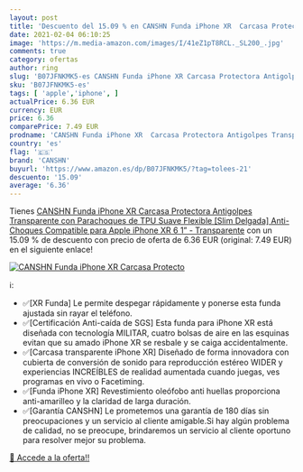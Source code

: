 ```yaml
---
layout: post
title: 'Descuento del 15.09 % en CANSHN Funda iPhone XR  Carcasa Protecto'
date: 2021-02-04 06:10:25
image: 'https://m.media-amazon.com/images/I/41eZ1pT8RCL._SL200_.jpg'
comments: true
category: ofertas
author: ring
slug: 'B07JFNKMK5-es CANSHN Funda iPhone XR Carcasa Protectora Antigolpes...'
sku: 'B07JFNKMK5-es'
tags: [ 'apple','iphone', ]
actualPrice: 6.36 EUR
currency: EUR
price: 6.36
comparePrice: 7.49 EUR
prodname: 'CANSHN Funda iPhone XR  Carcasa Protectora Antigolpes Transparente con Parachoques de TPU Suave Flexible [Slim Delgada] Anti-Choques Compatible para Apple iPhone XR 6 1” - Transparente'
country: 'es'
flag: '🇪🇸'
brand: 'CANSHN'
buyurl: 'https://www.amazon.es/dp/B07JFNKMK5/?tag=tolees-21'
descuento: '15.09'
average: '6.36'
---
```


Tienes [CANSHN Funda iPhone XR  Carcasa Protectora Antigolpes Transparente con Parachoques de TPU Suave Flexible [Slim Delgada] Anti-Choques Compatible para Apple iPhone XR 6 1” - Transparente](https://www.amazon.es/dp/B07JFNKMK5/?tag=tolees-21) con un 15.09 % de descuento con precio de oferta de 6.36 EUR (original: 7.49 EUR) en el siguiente enlace!

[![CANSHN Funda iPhone XR  Carcasa Protecto](https://m.media-amazon.com/images/I/41eZ1pT8RCL._SL200_.jpg)](https://www.amazon.es/dp/B07JFNKMK5/?tag=tolees-21)

ℹ️:

- ✅[XR Funda] Le permite despegar rápidamente y ponerse esta funda ajustada sin rayar el teléfono.
- ✅[Certificación Anti-caída de SGS] Esta funda para iPhone XR está diseñada con tecnología MILITAR, cuatro bolsas de aire en las esquinas evitan que su amado iPhone XR se resbale y se caiga accidentalmente.
- ✅[Carcasa transparente iPhone XR] Diseñado de forma innovadora con cubierta de conversión de sonido para reproducción estéreo WIDER y experiencias INCREÍBLES de realidad aumentada cuando juegas, ves programas en vivo o Facetiming.
- ✅[Funda iPhone XR] Revestimiento oleófobo anti huellas proporciona anti-amarilleo y la claridad de larga duración.
- ✅[Garantía CANSHN] Le prometemos una garantía de 180 días sin preocupaciones y un servicio al cliente amigable.Si hay algún problema de calidad, no se preocupe, brindaremos un servicio al cliente oportuno para resolver mejor su problema.

[🛒 Accede a la oferta!!](https://www.amazon.es/dp/B07JFNKMK5/?tag=tolees-21)
